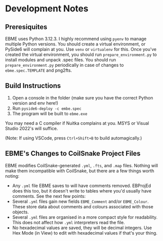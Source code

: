 # Development Notes

## Preresiquites

EBME uses Python 3.12.3. I highly recommend using `pyenv` to manage multiple Python versions.
You should create a virtual environment, or PySide6 will complain at you. Use `venv` or `virtualenv` for this.
Once you've created the virtual environment, you should run `prepare_environment.py` to install modules and unpack .spec files.
You should run `prepare_environment.py` periodically in case of changes to `ebme.spec.TEMPLATE` and png2fts.

## Build Instructions

1. Open a console in the folder (make sure you have the correct Python version and env here!)
2. Run `pyside6-deploy -c embe.spec`
3. The program will be built to `ebme.exe`

You may need a C compiler if Nuitka complains at you. MSYS or Visual Studio 2022's will suffice.

(Note: If using VSCode, press `Ctrl+Shift+B` to build automagically.)

## EBME's Changes to CoilSnake Project Files

EBME modifies CoilSnake-generated `.yml`, `.fts`, and `.map` files. Nothing will make them incompatible with CoilSnake, but there are a few things worth noting:

* Any `.yml` file EBME saves to will have comments removed. EBProjEd does this too, but it doesn't write to tables where you'd usually have comments. See the next few points:
* Several `.yml` files gain new fields `EBME_Comment` and/or `EBME_Colour`. These store data about comments and colours associated with those objects.
* Several `.yml` files are organised in a more compact style for readability. This does not affect how `.yml` interpreters read the file.
* No hexadecimal values are saved, they will be decimal integers. Use Hex Mode (in View) to edit with hexadecimal values if that's your thing.
